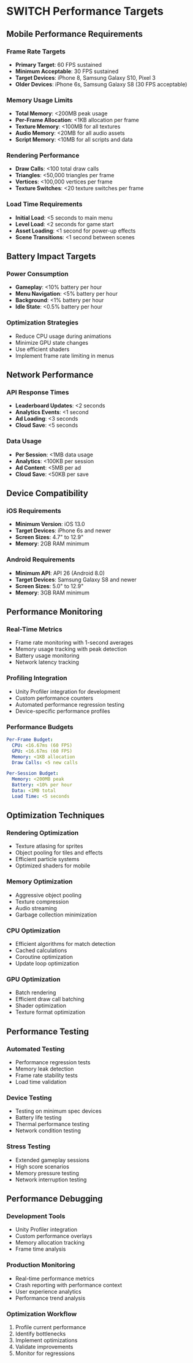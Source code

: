 # SWITCH Performance Targets

## Mobile Performance Requirements

### Frame Rate Targets
- **Primary Target**: 60 FPS sustained
- **Minimum Acceptable**: 30 FPS sustained
- **Target Devices**: iPhone 8, Samsung Galaxy S10, Pixel 3
- **Older Devices**: iPhone 6s, Samsung Galaxy S8 (30 FPS acceptable)

### Memory Usage Limits
- **Total Memory**: <200MB peak usage
- **Per-Frame Allocation**: <1KB allocation per frame
- **Texture Memory**: <100MB for all textures
- **Audio Memory**: <20MB for all audio assets
- **Script Memory**: <10MB for all scripts and data

### Rendering Performance
- **Draw Calls**: <100 total draw calls
- **Triangles**: <50,000 triangles per frame
- **Vertices**: <100,000 vertices per frame
- **Texture Switches**: <20 texture switches per frame

### Load Time Requirements
- **Initial Load**: <5 seconds to main menu
- **Level Load**: <2 seconds for game start
- **Asset Loading**: <1 second for power-up effects
- **Scene Transitions**: <1 second between scenes

## Battery Impact Targets

### Power Consumption
- **Gameplay**: <10% battery per hour
- **Menu Navigation**: <5% battery per hour
- **Background**: <1% battery per hour
- **Idle State**: <0.5% battery per hour

### Optimization Strategies
- Reduce CPU usage during animations
- Minimize GPU state changes
- Use efficient shaders
- Implement frame rate limiting in menus

## Network Performance

### API Response Times
- **Leaderboard Updates**: <2 seconds
- **Analytics Events**: <1 second
- **Ad Loading**: <3 seconds
- **Cloud Save**: <5 seconds

### Data Usage
- **Per Session**: <1MB data usage
- **Analytics**: <100KB per session
- **Ad Content**: <5MB per ad
- **Cloud Save**: <50KB per save

## Device Compatibility

### iOS Requirements
- **Minimum Version**: iOS 13.0
- **Target Devices**: iPhone 6s and newer
- **Screen Sizes**: 4.7" to 12.9"
- **Memory**: 2GB RAM minimum

### Android Requirements
- **Minimum API**: API 26 (Android 8.0)
- **Target Devices**: Samsung Galaxy S8 and newer
- **Screen Sizes**: 5.0" to 12.9"
- **Memory**: 3GB RAM minimum

## Performance Monitoring

### Real-Time Metrics
- Frame rate monitoring with 1-second averages
- Memory usage tracking with peak detection
- Battery usage monitoring
- Network latency tracking

### Profiling Integration
- Unity Profiler integration for development
- Custom performance counters
- Automated performance regression testing
- Device-specific performance profiles

### Performance Budgets
```yaml
Per-Frame Budget:
  CPU: <16.67ms (60 FPS)
  GPU: <16.67ms (60 FPS)
  Memory: <1KB allocation
  Draw Calls: <5 new calls

Per-Session Budget:
  Memory: <200MB peak
  Battery: <10% per hour
  Data: <1MB total
  Load Time: <5 seconds
```

## Optimization Techniques

### Rendering Optimization
- Texture atlasing for sprites
- Object pooling for tiles and effects
- Efficient particle systems
- Optimized shaders for mobile

### Memory Optimization
- Aggressive object pooling
- Texture compression
- Audio streaming
- Garbage collection minimization

### CPU Optimization
- Efficient algorithms for match detection
- Cached calculations
- Coroutine optimization
- Update loop optimization

### GPU Optimization
- Batch rendering
- Efficient draw call batching
- Shader optimization
- Texture format optimization

## Performance Testing

### Automated Testing
- Performance regression tests
- Memory leak detection
- Frame rate stability tests
- Load time validation

### Device Testing
- Testing on minimum spec devices
- Battery life testing
- Thermal performance testing
- Network condition testing

### Stress Testing
- Extended gameplay sessions
- High score scenarios
- Memory pressure testing
- Network interruption testing

## Performance Debugging

### Development Tools
- Unity Profiler integration
- Custom performance overlays
- Memory allocation tracking
- Frame time analysis

### Production Monitoring
- Real-time performance metrics
- Crash reporting with performance context
- User experience analytics
- Performance trend analysis

### Optimization Workflow
1. Profile current performance
2. Identify bottlenecks
3. Implement optimizations
4. Validate improvements
5. Monitor for regressions
